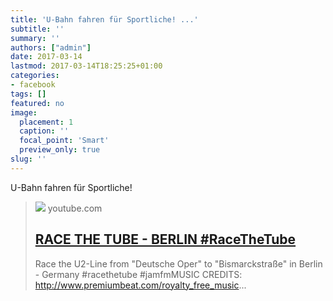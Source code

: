 ```yaml
---
title: 'U-Bahn fahren für Sportliche! ...'
subtitle: ''
summary: ''
authors: ["admin"]
date: 2017-03-14
lastmod: 2017-03-14T18:25:25+01:00
categories:
- facebook
tags: []
featured: no
image:
  placement: 1
  caption: ''
  focal_point: 'Smart'
  preview_only: true
slug: ''
---
```

U-Bahn fahren für Sportliche!
> [![](https://i.ytimg.com/vi/jjgkU2QhZr8/hqdefault.jpg)](https://www.youtube.com/watch?v=jjgkU2QhZr8)
> youtube.com
> ## [RACE THE TUBE - BERLIN #RaceTheTube](https://www.youtube.com/watch?v=jjgkU2QhZr8)
>
>Race the U2-Line from "Deutsche Oper" to "Bismarckstraße" in Berlin - Germany #racethetube #jamfmMUSIC CREDITS: http://www.premiumbeat.com/royalty_free_music...


